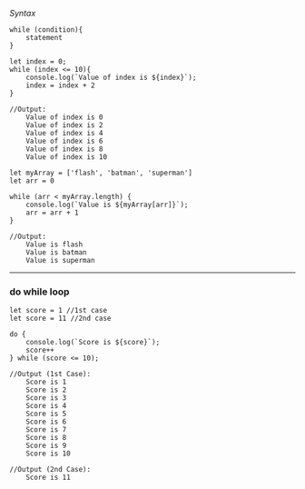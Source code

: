 *Syntax*
```JS
while (condition){
	statement
}
```

```JS
let index = 0;
while (index <= 10){
	console.log(`Value of index is ${index}`);
	index = index + 2
}

//Output:
	Value of index is 0
	Value of index is 2
	Value of index is 4
	Value of index is 6
	Value of index is 8
	Value of index is 10
```

```JS
let myArray = ['flash', 'batman', 'superman']
let arr = 0

while (arr < myArray.length) {
	console.log(`Value is ${myArray[arr]}`);
	arr = arr + 1
}

//Output:
	Value is flash
	Value is batman
	Value is superman
```
-------------------------------------------------------------------------------
### do while loop

```JS
let score = 1 //1st case
let score = 11 //2nd case

do {
	console.log(`Score is ${score}`);
	score++
} while (score <= 10);

//Output (1st Case):
	Score is 1
	Score is 2
	Score is 3
	Score is 4
	Score is 5
	Score is 6
	Score is 7
	Score is 8
	Score is 9
	Score is 10

//Output (2nd Case):
	Score is 11 
```






